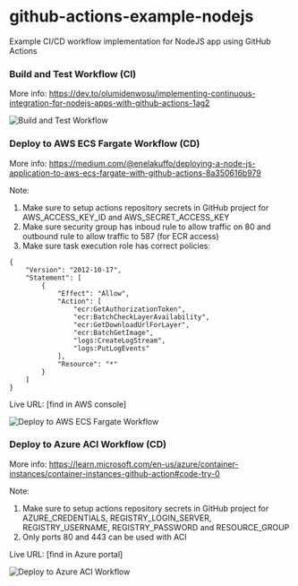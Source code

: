 # github-actions-example-nodejs
Example CI/CD workflow implementation for NodeJS app using GitHub Actions

### Build and Test Workflow (CI)
More info: https://dev.to/olumidenwosu/implementing-continuous-integration-for-nodejs-apps-with-github-actions-1ag2

![Build and Test Workflow](https://github.com/dimonets/github-actions-example-nodejs/actions/workflows/build-and-test.yml/badge.svg)

### Deploy to AWS ECS Fargate Workflow (CD)
More info: https://medium.com/@enelakuffo/deploying-a-node-js-application-to-aws-ecs-fargate-with-github-actions-8a350616b979

Note:
1. Make sure to setup actions repository secrets in GitHub project for AWS_ACCESS_KEY_ID and AWS_SECRET_ACCESS_KEY
2. Make sure security group has inboud rule to allow traffic on 80 and outbound rule to allow traffic to 587 (for ECR access)
3. Make sure task execution role has correct policies:

```
{
    "Version": "2012-10-17",
    "Statement": [
        {
            "Effect": "Allow",
            "Action": [
                "ecr:GetAuthorizationToken",
                "ecr:BatchCheckLayerAvailability",
                "ecr:GetDownloadUrlForLayer",
                "ecr:BatchGetImage",
                "logs:CreateLogStream",
                "logs:PutLogEvents"
            ],
            "Resource": "*"
        }
    ]
}
```

Live URL: [find in AWS console]

![Deploy to AWS ECS Fargate Workflow](https://github.com/dimonets/github-actions-example-nodejs/actions/workflows/deploy-aws-ecs-fargate.yml/badge.svg)

### Deploy to Azure ACI Workflow (CD)
More info: https://learn.microsoft.com/en-us/azure/container-instances/container-instances-github-action#code-try-0

Note:
1. Make sure to setup actions repository secrets in GitHub project for AZURE_CREDENTIALS, REGISTRY_LOGIN_SERVER, REGISTRY_USERNAME, REGISTRY_PASSWORD and RESOURCE_GROUP
2. Only ports 80 and 443 can be used with ACI

Live URL: [find in Azure portal]

![Deploy to Azure ACI Workflow](https://github.com/dimonets/github-actions-example-nodejs/actions/workflows/deploy-azure-aci.yml/badge.svg)